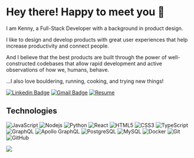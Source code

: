 # Hey there! Happy to meet you 🤠

I am Kenny, a Full-Stack Developer with a background in product design.


I like to design and develop products with great user experiences that help increase productivity and connect people.


And I believe that the best products are built through the power of well-constructed codebases that allow rapid development and active observations of how we, humans, behave.

...I also love bouldering, running, cooking, and trying new things!

[![Linkedin Badge](https://img.shields.io/badge/-kennychow-blue?style=for-the-badge&logo=Linkedin&logoColor=white&link=https://www.linkedin.com/in/ktkennychow)](https://www.linkedin.com/in/ktkennychow/)
[![Gmail Badge](https://img.shields.io/badge/-ktkennychow@gmail.com-c14438?style=for-the-badge&logo=Gmail&logoColor=white&link=mailto:ktkennychow@gmail.com)](mailto:ktkennychow@gmail.com)
[![Resume](https://img.shields.io/badge/Resume-4285F4?style=for-the-badge&logo=googledrive&logoColor=white)](https://docs.google.com/document/d/1mbMRR4SPd-eNFf0irI68nCRGxiCdyRJrN1EJPvOPTvI/edit?usp=sharing)

## Technologies

![JavaScript](https://img.shields.io/badge/-JavaScript-black?style=flat-square&logo=javascript)
![Nodejs](https://img.shields.io/badge/-Nodejs-black?style=flat-square&logo=Node.js)
![Python](https://img.shields.io/badge/-Python-black?style=flat-square&logo=Python)
![React](https://img.shields.io/badge/-React-black?style=flat-square&logo=react)
![HTML5](https://img.shields.io/badge/-HTML5-E34F26?style=flat-square&logo=html5&logoColor=white)
![CSS3](https://img.shields.io/badge/-CSS3-1572B6?style=flat-square&logo=css3)
![TypeScript](https://img.shields.io/badge/-TypeScript-007ACC?style=flat-square&logo=typescript)
![GraphQL](https://img.shields.io/badge/-GraphQL-E10098?style=flat-square&logo=graphql)
![Apollo GraphQL](https://img.shields.io/badge/-Apollo%20GraphQL-311C87?style=flat-square&logo=apollo-graphql)
![PostgreSQL](https://img.shields.io/badge/-PostgreSQL-336791?style=flat-square&logo=postgresql)
![MySQL](https://img.shields.io/badge/-MySQL-black?style=flat-square&logo=mysql)
![Docker](https://img.shields.io/badge/-Docker-black?style=flat-square&logo=docker)
![Git](https://img.shields.io/badge/-Git-black?style=flat-square&logo=git)
![GitHub](https://img.shields.io/badge/-GitHub-181717?style=flat-square&logo=github)

<picture>
  <source
    srcset="https://github-readme-stats.vercel.app/api?username=kennychowpd&show_icons=true&theme=dark"
    media="(prefers-color-scheme: dark)"
  />
  <source
    srcset="https://github-readme-stats.vercel.app/api?username=kennychowpd&show_icons=true"
    media="(prefers-color-scheme: light), (prefers-color-scheme: no-preference)"
  />
  <img src="https://github-readme-stats.vercel.app/api?username=kennychowpd&show_icons=true" />
</picture>
